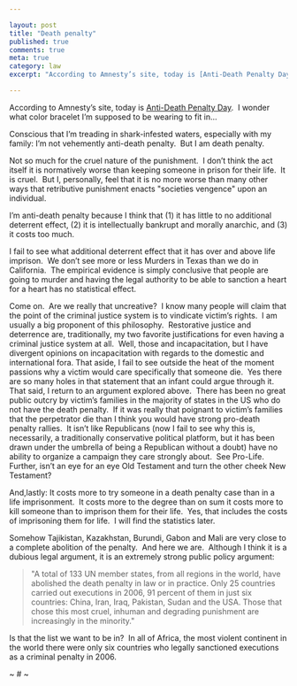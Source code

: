 ```yaml
---

layout: post
title: "Death penalty"
published: true
comments: true
meta: true
category: law
excerpt: "According to Amnesty’s site, today is [Anti-Death Penalty Day][1].  I wonder what color bracelet I’m supposed to be wearing to fit in…"

---
```


According to Amnesty’s site, today is [Anti-Death Penalty Day][1].  I wonder what color bracelet I’m supposed to be wearing to fit in…

 [1]: http://www.amnestyusa.org/document.php?lang=e&id=ENGPOL300242007

Conscious that I’m treading in shark-infested waters, especially with my family: I’m not vehemently anti-death penalty.  But I am death penalty.  

Not so much for the cruel nature of the punishment.  I don’t think the act itself it is normatively worse than keeping someone in prison for their life.  It is cruel.  But I, personally, feel that it is no more worse than many other ways that retributive punishment enacts "societies vengence" upon an individual.  

I’m anti-death penalty because I think that (1) it has little to no additional deterrent effect, (2) it is intellectually bankrupt and morally anarchic, and (3) it costs too much.  

I fail to see what additional deterrent effect that it has over and above life imprison.  We don’t see more or less Murders in Texas than we do in California.  The empirical evidence is simply conclusive that people are going to murder and having the legal authority to be able to sanction a heart for a heart has no statistical effect.

Come on.  Are we really that uncreative?  I know many people will claim that the point of the criminal justice system is to vindicate victim’s rights.  I am usually a big proponent of this philosophy.  Restorative justice and deterrence are, traditionally, my two favorite justifications for even having a criminal justice system at all.  Well, those and incapacitation, but I have divergent opinions on incapacitation with regards to the domestic and international fora. That aside, I fail to see outside the heat of the moment passions why a victim would care specifically that someone die.  Yes there are so many holes in that statement that an infant could argue through it.  That said, I return to an argument explored above.  There has been no great public outcry by victim’s families in the majority of states in the US who do not have the death penalty.  If it was really that poignant to victim’s families that the perpetrator die than I think you would have strong pro-death penalty rallies.  It isn’t like Republicans (now I fail to see why this is, necessarily, a traditionally conservative political platform, but it has been drawn under the umbrella of being a Republican without a doubt) have no ability to organize a campaign they care strongly about.  See Pro-Life.  Further, isn’t an eye for an eye Old Testament and turn the other cheek New Testament?    

And,lastly: It costs more to try someone in a death penalty case than in a life imprisonment.  It costs more to the degree than on sum it costs more to kill someone than to imprison them for their life.  Yes, that includes the costs of imprisoning them for life.  I will find the statistics later.  

Somehow Tajikistan, Kazakhstan, Burundi, Gabon and Mali are very close to a complete abolition of the penalty.  And here we are.  Although I think it is a dubious legal argument, it is an extremely strong public policy argument:  

> "A total of 133 UN member states, from all regions in the world, have  
> abolished the death penalty in law or in practice. Only 25 countries  
> carried out executions in 2006, 91 percent of them in just six  
> countries: China, Iran, Iraq, Pakistan, Sudan and the USA. Those that  
> chose this most cruel, inhuman and degrading punishment are  
> increasingly in the minority."

Is that the list we want to be in?  In all of Africa, the most violent continent in the world there were only six countries who legally sanctioned executions as a criminal penalty in 2006.  

~ # ~